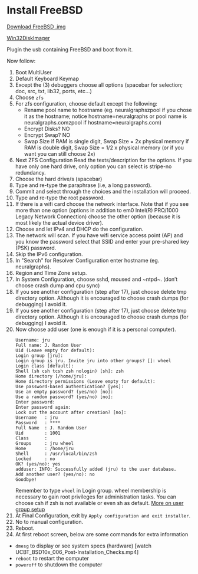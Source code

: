 # Install FreeBSD

[Download FreeBSD .img](https://www.freebsd.org/where.html)

[Win32DiskImager](https://sourceforge.net/projects/win32diskimager/)

Plugin the usb containing FreeBSD and boot from it.

Now follow:

1. Boot MultiUser
2. Default Keyboard Keymap
3. Except the (3) debuggers choose all options (spacebar for selection; doc, src, txt, lib32, ports, etc...)
4. Choose `zfs`
5. For zfs configuration, choose default except the following:
   * Rename pool name to hostname (eg. neuralgraphszpool if you chose it as the hostname; notice hostname=neuralgraphs or pool name is neuralgraphs.comzpool if hostname=neuralgraphs.com)
   * Encrypt Disks? NO
   * Encrypt Swap? NO
   * Swap Size
     if RAM is single digit, Swap Size = 2x physical memory
     if RAM is double digit, Swap Size = 1/2 x physical memory (or if you want you can still choose 2x)
6. Next ZFS Configuration
   Read the texts/description for the options.
   If you have only one hard drive, only option you can select is stripe-no redundancy.
7. Choose the hard drive/s (spacebar)
8. Type and re-type the paraphrase (i.e, a long password).
9. Commit and select through the choices and the installation will proceed.
10. Type and re-type the root password.
11. If there is a wifi card choose the network interface. Note that if you see more than one option (options in addition to em0 Intel(R) PRO/1000 Legacy Network Connection) choose the other option (because it is most likely the actual device driver).
12. Choose and let IPv4 and DHCP do the configuration.
13. The network will scan. If you have wifi service access point (AP) and you know the password select that SSID and enter your pre-shared key (PSK) password.
14. Skip the IPv6 configuration.
15. In "Search" for Resolver Configuration enter hostname (eg. neuralgraphs).
16. Region and Time Zone setup.
17. In System Configuration, choose sshd, moused and ~ntpd~. (don’t choose crash dump and cpu sync)
18. If you see another configuration (step after 17), just choose delete tmp directory option. Although it is encouraged to choose crash dumps (for debugging) I avoid it.
18. If you see another configuration (step after 17), just choose delete tmp directory option. Although it is encouraged to choose crash dumps (for debugging) I avoid it.
19. Now choose add user (one is enough if it is a personal computer).
    ```
    Username: jru
    Full name: J. Random User
    Uid (Leave empty for default):
    Login group [jru]:
    Login group is jru. Invite jru into other groups? []: wheel
    Login class [default]:
    Shell (sh csh tcsh zsh nologin) [sh]: zsh
    Home directory [/home/jru]:
    Home directory permissions (Leave empty for default):
    Use password-based authentication? [yes]:
    Use an empty password? (yes/no) [no]:
    Use a random password? (yes/no) [no]:
    Enter password:
    Enter password again:
    Lock out the account after creation? [no]:
    Username   : jru
    Password   : ****
    Full Name  : J. Random User
    Uid        : 1001
    Class      :
    Groups     : jru wheel
    Home       : /home/jru
    Shell      : /usr/local/bin/zsh
    Locked     : no
    OK? (yes/no): yes
    adduser: INFO: Successfully added (jru) to the user database.
    Add another user? (yes/no): no
    Goodbye!
    ```
    Remember to type `wheel` in Login group. wheel membership is necessary to gain root privileges for administration tasks. You can choose csh if zsh is not available or even sh as default.
    [More on user group setup](https://www.freebsd.org/doc/handbook/users-synopsis.html)
20. At Final Configuration, exit by `Apply configuration and exit installer`.
21. No to manual configuration.
22. Reboot.
23. At first reboot screen, below are some commands for extra information
  - `dmesg` to display or see system specs (hardware) [watch UCBT_BSD10x_006_Post-Installation_Checks.mp4]
  - `reboot` to restart the computer
  - `poweroff` to shutdown the computer
